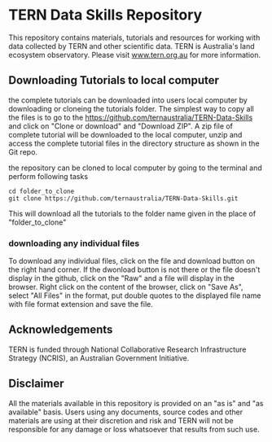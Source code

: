 # TERN Data Skills Repository
This repository contains materials, tutorials and resources for working with data collected by TERN and other scientific data. TERN is Australia's land ecosystem observatory. 
Please visit www.tern.org.au for more information.

## Downloading Tutorials to local computer
the complete tutorials can be downloaded into users local computer by downloading or cloneing the tutorials folder. The simplest way to copy all the files is to go to the https://github.com/ternaustralia/TERN-Data-Skills and click on "Clone or download" and "Download ZIP". A zip file of complete tutorial will be downloaded to the local computer, unzip and access the complete tutorial files in the directory structure as shown in the Git repo.

the repository can be cloned to local computer by going to the terminal and perform following tasks
```
cd folder_to_clone
git clone https://github.com/ternaustralia/TERN-Data-Skills.git
```
This will download all the tutorials to the folder name given in the place of "folder_to_clone"

### downloading any individual files
To download any individual files, click on the file and download button on the right hand corner. If the dwonload button is not there or the file doesn't display in the github, click on the "Raw" and a file will display in the browser. Right click on the content of the browser, click on "Save As", select "All Files" in the format, put double quotes to the displayed file name with file format extension and save the file. 

## Acknowledgements
TERN is funded through National Collaborative Research Infrastructure Strategy (NCRIS), an Australian Government Initiative.

## Disclaimer
All the materials available in this repository is provided on an "as is" and "as available" basis. 
Users using any documents, source codes and other materials are using at their discretion and risk
and TERN will not be responsible for any damage or loss whatsoever that results from such use.  

